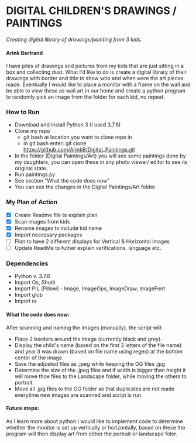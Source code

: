 # DIGITAL CHILDREN'S DRAWINGS / PAINTINGS
*Creating digital library of drawings/painting from 3 kids.* 

#### Arink Bertrand

I have piles of drawings and pictures from my kids that are just sitting in a box and collecting dust. What I'd like to do is create a digital library of their drawings  with border and title to show who and when were the art pieces made.
Eventually I would like to place a monitor with a frame on the wall and be able to view these as wall art in our home and create a python program to randomly pick an image from the folder for each kid, no repeat. 

### How to Run
- Download and install Python 3 (I used 3.7.6)
- Clone my repo
   - git bash at location you want to clone repo in
   - in git bash enter: git clone https://github.com/ArinkB/Digital_Paintings.git
- In the folder (Digital Paintings/Art) you will see some paintings done by my daughters, you can open these in any photo viewer/ editor to see its original state.
- Run paintings.py
- See section "What the code does now"
- You can see the changes in the Digital Paintings/Art folder


### My Plan of Action
- [x] Create Readme file to explain plan
- [x] Scan images from kids
- [x] Rename images to include kid name
- [x] Import necessary packages
- [ ] Plan to have 2 different displays for Vertical & Horizontal images
- [ ] Update ReadMe to futher explain varifications, language etc.
### Dependencies
-  Python v. 3.7.6
-  Import Os, Shutil 
-  Import PIL (Pillow) - Image, ImageOps, ImageDraw, ImageFont
-  Import glob
-  Import re

#### What the code does now:
After scanning and naming the images (manually), the script will:
- Place 2 borders around the image (currently black and grey).
- Display the child's name (based on the first 2 letters of the file name) and year it was drawn (based on file name using regex) at the bottom center of the image.
- Save the adjusted files as .jpeg while keeping the OG files .jpg
- Determine the size of the .jpeg files and if width is bigger than height it will move thoe files to the Landscape folder, while moving the others to portrait.
- Move all .jpg files to the OG folder so that duplicates are not made everytime new images are scanned and script is run.

#### Future steps:
As I learn more about python I would like to implement code to determine whether the monitor is set up vertically or horizontally, based on these the program will then display art from either the portrait or landscape foler.

